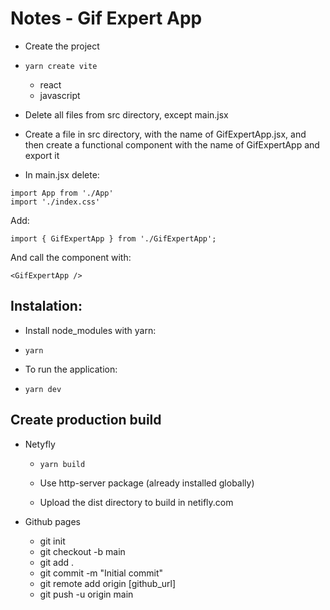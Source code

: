 # Notes - Gif Expert App

- Create the project
- `yarn create vite`
    - react
    - javascript

- Delete all files from src directory, except main.jsx
- Create a file in src directory, with the name of GifExpertApp.jsx, and then create a functional component with the
name of GifExpertApp and export it

- In main.jsx delete:
~~~
import App from './App'
import './index.css'
~~~
Add:
~~~
import { GifExpertApp } from './GifExpertApp';
~~~
And call the component with:
~~~
<GifExpertApp />
~~~

## Instalation:

- Install node_modules with yarn:
- `yarn`

- To run the application:
- `yarn dev`

## Create production build
- Netyfly
    - `yarn build`
    - Use http-server package (already installed globally)

    - Upload the dist directory to build in netifly.com

- Github pages
    - git init
    - git checkout -b main
    - git add .
    - git commit -m "Initial commit"
    - git remote add origin [github_url]
    - git push -u origin main